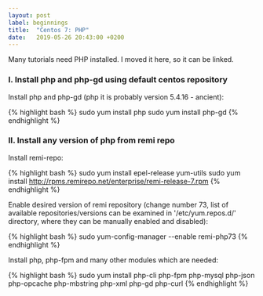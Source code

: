 ```yaml
---
layout: post
label: beginnings
title:  "Centos 7: PHP"
date:   2019-05-26 20:43:00 +0200
---
```


Many tutorials need PHP installed. I moved it here, so it can be linked.

### I. Install php and php-gd using default centos repository

Install php and php-gd (php it is probably version 5.4.16 - ancient):

{% highlight bash %}
sudo yum install php
sudo yum install php-gd
{% endhighlight %}

### II. Install any version of php from remi repo

Install remi-repo:

{% highlight bash %}
sudo yum install epel-release yum-utils
sudo yum install http://rpms.remirepo.net/enterprise/remi-release-7.rpm
{% endhighlight %}

Enable desired version of remi repository (change number 73, list of available repositories/versions can be examined in '/etc/yum.repos.d/' directory, where they can be manually enabled and disabled):

{% highlight bash %}
sudo yum-config-manager --enable remi-php73
{% endhighlight %}

Install php, php-fpm and many other modules which are needed:

{% highlight bash %}
sudo yum install php-cli php-fpm php-mysql php-json php-opcache php-mbstring php-xml php-gd php-curl
{% endhighlight %}
